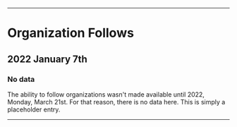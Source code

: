 
***

# Organization Follows

## 2022 January 7th

### No data

The ability to follow organizations wasn't made available until 2022, Monday, March 21st. For that reason, there is no data here. This is simply a placeholder entry.

***
